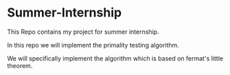 # Summer-Internship
This Repo contains my project for summer internship.

In this repo we will implement the primality testing algorithm.

We will specifically implement the algorithm which is based on fermat's little theorem.

